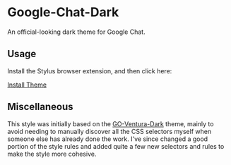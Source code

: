 # Google-Chat-Dark
An official-looking dark theme for Google Chat.

## Usage
Install the Stylus browser extension, and then click here:

[Install Theme](https://github.com/loganswartz/Google-Chat-Dark/raw/master/google-chat-dark.user.css)

## Miscellaneous
This style was initially based on the
[GO-Ventura-Dark](https://github.com/Alorse/GO-Ventura-Google-Chat) theme,
mainly to avoid needing to manually discover all the CSS selectors myself when
someone else has already done the work. I've since changed a good portion of
the style rules and added quite a few new selectors and rules to make the style
more cohesive.
